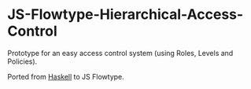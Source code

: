# JS-Flowtype-Hierarchical-Access-Control

Prototype for an easy access control system (using Roles, Levels and Policies).

Ported from [Haskell](http://stackoverflow.com/questions/41522159/typed-hierarchical-access-control-system) to JS Flowtype.
